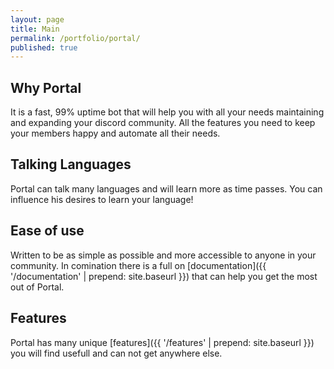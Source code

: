 ```yaml
---
layout: page
title: Main
permalink: /portfolio/portal/
published: true
---
```


<div class="page" markdown="1">

<!-- {% include page/nice-button.html name='add to discord' color='blue' href='/features' %}
{% include page/nice-button.html name='get premium' color='green' href='/buy' %} -->

## Why Portal
It is a fast, 99% uptime bot that will help you with all your needs maintaining and expanding your discord community.
All the features you need to keep your members happy and automate all their needs.

## Talking Languages
Portal can talk many languages and will learn more as time passes. You can influence his desires to learn your language!

## Ease of use
Written to be as simple as possible and more accessible to anyone in your community. In comination there is a full on
[documentation]({{ '/documentation' | prepend: site.baseurl }}) that can help you get the most out of Portal.

## Features
Portal has many unique [features]({{ '/features' | prepend: site.baseurl }})
you will find usefull and can not get anywhere else.

</div>
